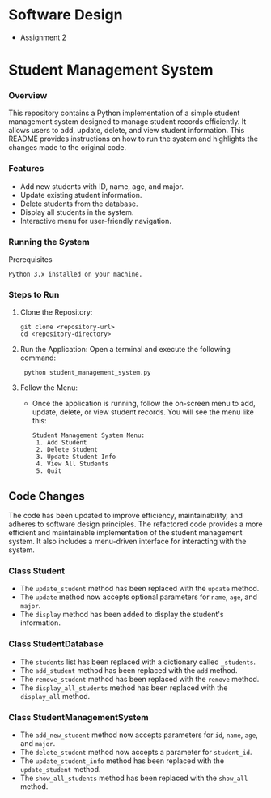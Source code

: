 # Software Design
 * Assignment 2

 # Student Management System

### Overview

This repository contains a Python implementation of a simple student management system designed to manage student records efficiently. It allows users to add, update, delete, and view student information. This README provides instructions on how to run the system and highlights the changes made to the original code.

### Features

* Add new students with ID, name, age, and major.
* Update existing student information.
* Delete students from the database.
* Display all students in the system.
* Interactive menu for user-friendly navigation.


### Running the System
  
  Prerequisites

    Python 3.x installed on your machine.

### Steps to Run

1. Clone the Repository:

       git clone <repository-url>
       cd <repository-directory>
      
2. Run the Application: Open a terminal and execute the following command:

        python student_management_system.py

4. Follow the Menu:

   * Once the application is running, follow the on-screen menu to add, update, delete, or view student records.
    You will see the menu like this:

         Student Management System Menu:
          1. Add Student
          2. Delete Student
          3. Update Student Info
          4. View All Students
          5. Quit

## Code Changes

The code has been updated to improve efficiency, maintainability, and adheres to software design principles. The refactored code provides a more efficient and maintainable implementation of the student management system. It also includes a menu-driven interface for interacting with the system.

### Class Student

* The ```update_student``` method has been replaced with the ```update``` method.
* The ```update``` method now accepts optional parameters for ```name```, ```age```, and ```major```.
* The ```display``` method has been added to display the student's information.


### Class StudentDatabase

* The ```students``` list has been replaced with a dictionary called ```_students```.
* The ```add_student``` method has been replaced with the ```add``` method.
* The ```remove_student``` method has been replaced with the ```remove``` method.
* The ```display_all_students``` method has been replaced with the ```display_all``` method.


### Class StudentManagementSystem

* The ```add_new_student``` method now accepts parameters for ```id```, ```name```, ```age```, and ```major```.
* The ```delete_student``` method now accepts a parameter for ```student_id```.
* The ```update_student_info``` method has been replaced with the ```update_student``` method.
* The ```show_all_students``` method has been replaced with the ```show_all``` method.


